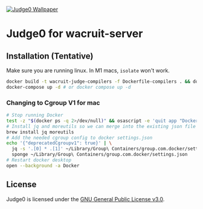 [![Judge0 Wallpaper](./.github/judge0-colored.png)](https://ce.judge0.com)
# Judge0 for wacruit-server

## Installation (Tentative)

Make sure you are running linux. In M1 macs, `isolate` won't work.

```bash
docker build -t wacruit-judge-compilers -f Dockerfile-compilers . && docker build -t wacruit-judge -f Dockerfile-server .
docker-compose up -d # or docker compose up -d
```

### Changing to Cgroup V1 for mac

```bash
# Stop running Docker
test -z "$(docker ps -q 2>/dev/null)" && osascript -e 'quit app "Docker"'
# Install jq and moreutils so we can merge into the existing json file
brew install jq moreutils
# Add the needed cgroup config to docker settings.json
echo '{"deprecatedCgroupv1": true}' | \
  jq -s '.[0] * .[1]' ~/Library/Group\ Containers/group.com.docker/settings.json - | \
  sponge ~/Library/Group\ Containers/group.com.docker/settings.json
# Restart docker desktop
open --background -a Docker
```

## License
Judge0 is licensed under the [GNU General Public License v3.0](LICENSE).

